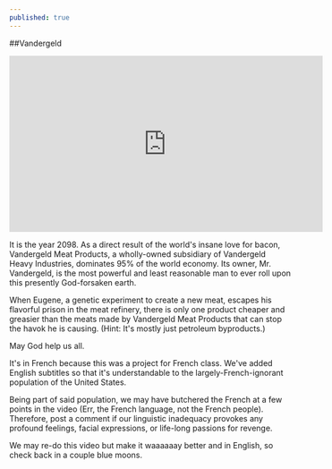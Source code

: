 ```yaml
---
published: true
---
```

##Vandergeld

<iframe width="560" height="315" src="https://www.youtube.com/embed/r4gwcYn0Cvs" frameborder="0" allowfullscreen></iframe>

It is the year 2098. As a direct result of the world's insane love for bacon, Vandergeld Meat Products, a wholly-owned subsidiary of Vandergeld Heavy Industries, dominates 95% of the world economy. Its owner, Mr. Vandergeld, is the most powerful and least reasonable man to ever roll upon this presently God-forsaken earth.

When Eugene, a genetic experiment to create a new meat, escapes his flavorful prison in the meat refinery, there is only one product cheaper and greasier than the meats made by Vandergeld Meat Products that can stop the havok he is causing. (Hint: It's mostly just petroleum byproducts.)

May God help us all.

It's in French because this was a project for French class. We've added English subtitles so that it's understandable to the largely-French-ignorant population of the United States.

Being part of said population, we may have butchered the French at a few points in the video (Err, the French language, not the French people). Therefore, post a comment if our linguistic inadequacy provokes any profound feelings, facial expressions, or life-long passions for revenge.

We may re-do this video but make it waaaaaay better and in English, so check back in a couple blue moons.
